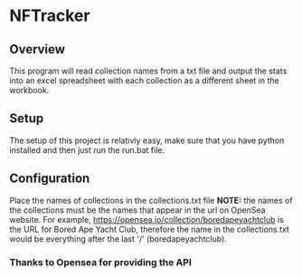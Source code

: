 # NFTracker
## Overview
This program will read collection names from a txt file and output the stats into an excel spreadsheet with each collection as a different sheet in the workbook.
## Setup
The setup of this project is relativly easy, make sure that you have python installed and then just run the run.bat file.
## Configuration
Place the names of collections in the collections.txt file **NOTE:** the names of the collections must be the names that appear in the url on OpenSea website. For example, https://opensea.io/collection/boredapeyachtclub is the URL for Bored Ape Yacht Club, therefore the name in the collections.txt would be everything after the last '/' (boredapeyachtclub). 
### Thanks to Opensea for providing the API
